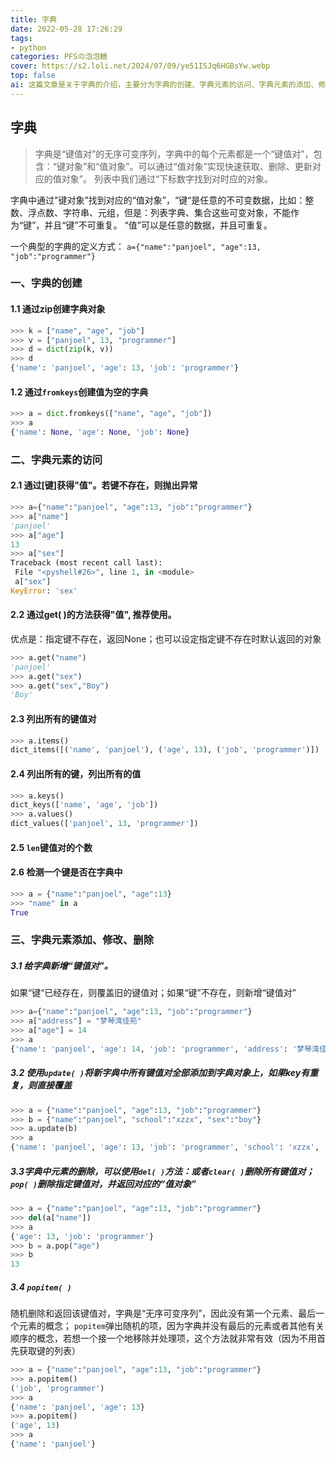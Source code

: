 ```yaml
---
title: 字典
date: 2022-05-28 17:26:29
tags: 
- python
categories: PFSの泡泡糖
cover: https://s2.loli.net/2024/07/09/ye51ISJq6HGBsYw.webp
top: false
ai: 这篇文章是关于字典的介绍，主要分为字典的创建、字典元素的访问、字典元素的添加、修改、删除四个部分。文章首先介绍了字典的定义和创建方法，即用花括号或zip函数包含键值对。文章接着介绍了字典元素的访问方法，即用键或get函数获取值，或用items、keys、values函数列出所有的键值对、键、值。文章然后介绍了字典元素的添加、修改、删除方法，即用赋值或update函数增加或覆盖键值对，或用del、pop、popitem函数删除键值对。文章还给出了一些代码示例，展示了字典的用法。
---
```


## 字典

> 字典是“键值对”的无序可变序列，字典中的每个元素都是一个“键值对”，包含：“键对象”和“值对象”。可以通过“值对象”实现快速获取、删除、更新对应的值对象”。   列表中我们通过“下标数字找到对时应的对象。

字典中通过"键对象”找到对应的“值对象”，“键“是任意的不可变数据，比如：整数、浮点数、字符串、元组，但是：列表字典、集合这些可变对象，不能作为“键”，并且“键”不可重复。   “值”可以是任意的数据，并且可重复。

一个典型的字典的定义方式： `a={"name":"panjoel", "age":13, "job":"programmer"}`

### 一、字典的创建

#### 1.1 通过zip创建字典对象

```python
>>> k = ["name", "age", "job"]
>>> v = ["panjoel", 13, "programmer"]
>>> d = dict(zip(k, v))
>>> d
{'name': 'panjoel', 'age': 13, 'job': 'programmer'}
```

#### 1.2 通过`fromkeys`创建值为空的字典

```python
>>> a = dict.fromkeys(["name", "age", "job"])
>>> a
{'name': None, 'age': None, 'job': None}
```

### 二、字典元素的访问

#### 2.1 通过[键]获得"值"。若键不存在，则抛出异常

```python
>>> a={"name":"panjoel", "age":13, "job":"programmer"}
>>> a["name"]
'panjoel'
>>> a["age"]
13
>>> a["sex"]
Traceback (most recent call last):
 File "<pyshell#26>", line 1, in <module>
 a["sex"]
KeyError: 'sex'
```

#### 2.2 通过get( )的方法获得"值", 推荐使用。

优点是：指定键不存在，返回None；也可以设定指定键不存在时默认返回的对象

```python
>>> a.get("name")
'panjoel'
>>> a.get("sex")
>>> a.get("sex","Boy")
'Boy'
```

#### 2.3 列出所有的键值对

```python
>>> a.items()
dict_items([('name', 'panjoel'), ('age', 13), ('job', 'programmer')])
```

#### 2.4 列出所有的键，列出所有的值

```python
>>> a.keys()
dict_keys(['name', 'age', 'job'])
>>> a.values()
dict_values(['panjoel', 13, 'programmer'])
```

#### 2.5 `len`键值对的个数

#### 2.6 检测一个键是否在字典中

```python
>>> a = {"name":"panjoel", "age":13}
>>> "name" in a
True
```

### 三、字典元素添加、修改、删除

##### 3.1 给字典新增“键值对”。

如果“键“已经存在，则覆盖旧的键值对；如果“键”不存在，则新增“键值对”

```python
>>> a={"name":"panjoel", "age":13, "job":"programmer"}
>>> a["address"] = "梦琴湾佳苑"
>>> a["age"] = 14
>>> a
{'name': 'panjoel', 'age': 14, 'job': 'programmer', 'address': '梦琴湾佳苑'}
```

##### 3.2 使用`update( )`将新字典中所有键值对全部添加到字典对象上，如果key有重复，则直接覆盖

```python
>>> a = {"name":"panjoel", "age":13, "job":"programmer"}
>>> b = {"name":"panjoel", "school":"xzzx", "sex":"boy"}
>>> a.update(b)
>>> a
{'name': 'panjoel', 'age': 13, 'job': 'programmer', 'school': 'xzzx', 'sex': 'boy'}
```

##### 3.3字典中元素的删除，可以使用`del( )`方法：或者`clear( )`删除所有键值对；`pop( )`删除指定键值对，并返回对应的“值对象”

```python
>>> a = {"name":"panjoel", "age":13, "job":"programmer"}
>>> del(a["name"])
>>> a
{'age': 13, 'job': 'programmer'}
>>> b = a.pop("age")
>>> b
13
```

##### 3.4 `popitem( )`

随机删除和返回该键值对，字典是“无序可变序列”，因此没有第一个元素、最后一个元素的概念； `popitem`弹出随机的项，因为字典并没有最后的元素或者其他有关顺序的概念，若想一个接一个地移除并处理项，这个方法就非常有效（因为不用首先获取键的列表）

```python
>>> a = {"name":"panjoel", "age":13, "job":"programmer"}
>>> a.popitem()
('job', 'programmer')
>>> a
{'name': 'panjoel', 'age': 13}
>>> a.popitem()
('age', 13)
>>> a
{'name': 'panjoel'}
```